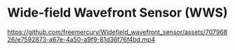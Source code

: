 # Wide-field Wavefront Sensor (WWS)

https://github.com/freemercury/Widefield_wavefront_sensor/assets/70796826/e7592873-a67e-4a50-a9f9-81d36f76f4bd.mp4

